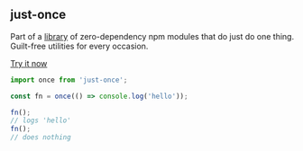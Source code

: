 ## just-once

Part of a [library](../../../../) of zero-dependency npm modules that do just do one thing.  
Guilt-free utilities for every occasion.

[Try it now](http://anguscroll.com/just/just-once)

```js
import once from 'just-once';

const fn = once(() => console.log('hello'));

fn();
// logs 'hello'
fn();
// does nothing
```
